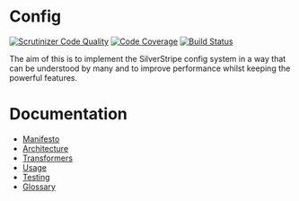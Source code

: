 # Config

[![Scrutinizer Code Quality](https://scrutinizer-ci.com/g/micmania1/silverstripe-config/badges/quality-score.png?b=master)](https://scrutinizer-ci.com/g/micmania1/silverstripe-config/?branch=master) [![Code Coverage](https://scrutinizer-ci.com/g/micmania1/silverstripe-config/badges/coverage.png?b=master)](https://scrutinizer-ci.com/g/micmania1/silverstripe-config/?branch=master) [![Build Status](https://scrutinizer-ci.com/g/micmania1/silverstripe-config/badges/build.png?b=master)](https://scrutinizer-ci.com/g/micmania1/silverstripe-config/build-status/master)

The aim of this is to implement the SilverStripe config system in a way that can be
understood by many and to improve performance whilst keeping the powerful features.

# Documentation

* [Manifesto](docs/manifesto.md)
* [Architecture](docs/architecture.md)
* [Transformers](docs/transformers.md)
* [Usage](docs/usage.md)
* [Testing](docs/testing.md)
* [Glossary](docs/glossary.md)

